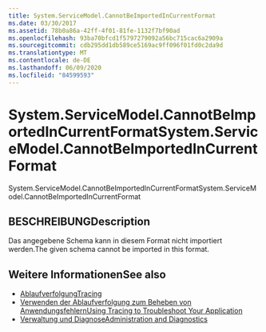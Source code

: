 ```yaml
---
title: System.ServiceModel.CannotBeImportedInCurrentFormat
ms.date: 03/30/2017
ms.assetid: 78b0a86a-42ff-4f01-81fe-1132f7bf90ad
ms.openlocfilehash: 93ba70bfcd1f5797279092a56bc715cac6a2909a
ms.sourcegitcommit: cdb295dd1db589ce5169ac9ff096f01fd0c2da9d
ms.translationtype: MT
ms.contentlocale: de-DE
ms.lasthandoff: 06/09/2020
ms.locfileid: "84599593"
---
```

# <a name="systemservicemodelcannotbeimportedincurrentformat"></a><span data-ttu-id="72f2e-102">System.ServiceModel.CannotBeImportedInCurrentFormat</span><span class="sxs-lookup"><span data-stu-id="72f2e-102">System.ServiceModel.CannotBeImportedInCurrentFormat</span></span>
<span data-ttu-id="72f2e-103">System.ServiceModel.CannotBeImportedInCurrentFormat</span><span class="sxs-lookup"><span data-stu-id="72f2e-103">System.ServiceModel.CannotBeImportedInCurrentFormat</span></span>  
  
## <a name="description"></a><span data-ttu-id="72f2e-104">BESCHREIBUNG</span><span class="sxs-lookup"><span data-stu-id="72f2e-104">Description</span></span>  
 <span data-ttu-id="72f2e-105">Das angegebene Schema kann in diesem Format nicht importiert werden.</span><span class="sxs-lookup"><span data-stu-id="72f2e-105">The given schema cannot be imported in this format.</span></span>  
  
## <a name="see-also"></a><span data-ttu-id="72f2e-106">Weitere Informationen</span><span class="sxs-lookup"><span data-stu-id="72f2e-106">See also</span></span>

- [<span data-ttu-id="72f2e-107">Ablaufverfolgung</span><span class="sxs-lookup"><span data-stu-id="72f2e-107">Tracing</span></span>](index.md)
- [<span data-ttu-id="72f2e-108">Verwenden der Ablaufverfolgung zum Beheben von Anwendungsfehlern</span><span class="sxs-lookup"><span data-stu-id="72f2e-108">Using Tracing to Troubleshoot Your Application</span></span>](using-tracing-to-troubleshoot-your-application.md)
- [<span data-ttu-id="72f2e-109">Verwaltung und Diagnose</span><span class="sxs-lookup"><span data-stu-id="72f2e-109">Administration and Diagnostics</span></span>](../index.md)
